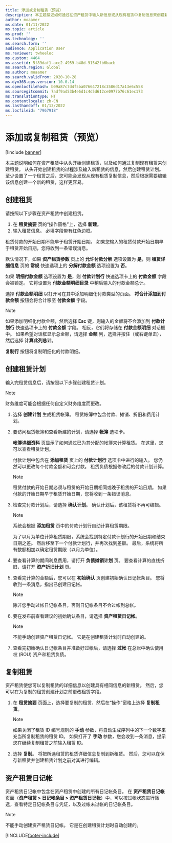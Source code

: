 ```yaml
---
title: 添加或复制租赁（预览）
description: 本主题描述如何通过在资产租赁中输入新信息或从现有租赁中复制信息来创建新租赁。
author: moaamer
ms.date: 01/11/2022
ms.topic: article
ms.prod: ''
ms.technology: ''
ms.search.form: ''
audience: Application User
ms.reviewer: twheeloc
ms.custom: 4464
ms.assetid: 5f89daf1-acc2-4959-b48d-91542fb6bacb
ms.search.region: Global
ms.author: moaamer
ms.search.validFrom: 2020-10-28
ms.dyn365.ops.version: 10.0.14
ms.openlocfilehash: b09a87c7d4f5ba076647218c3586d17a13e6c558
ms.sourcegitcommit: 7adf9ad53b4e6d1c4d5d612ce0977b76c61ec173
ms.translationtype: HT
ms.contentlocale: zh-CN
ms.lasthandoff: 01/13/2022
ms.locfileid: "7967918"
---
```

# <a name="add-or-copy-leases-preview"></a>添加或复制租赁（预览）

[!include [banner](../includes/banner.md)]

本主题说明如何在资产租赁中从头开始创建租赁，以及如何通过复制现有租赁来创建租赁。 从头开始创建租赁的过程涉及输入新租赁的信息，然后创建租赁计划。 至少设置了一个租赁之后，您可能会发现从现有租赁复制信息，然后根据需要编辑该信息创建一个新的租赁，这样更容易。

## <a name="create-a-lease"></a>创建租赁

请按照以下步骤在资产租赁中创建租赁。

1. 在 **租赁摘要** 页的“操作窗格”上，选择 **新建**。
2. 输入租赁信息。 必填字段带有红色边框。

租赁付款的开始日期不能早于租赁开始日期。 如果您输入的租赁付款开始日期早于租赁开始日期，您将收到一条错误消息。

默认情况下，如果 **资产租赁参数** 页上的 **允许付款分解** 选项设置为 **是**，则 **租赁详细信息** 页的 **常规** 快速选项上的 **分解付款金额** 选项设置为 **否**。 

如果 **明细付款金额** 选项设置为 **是**，则 **付款计划行** 快速选项卡上的 **付款金额** 字段会被锁定。 它将设置为 **付款金额明细目录** 中稍后输入的付款金额总计。

选择 **付款金额明细** 以打开可在其中添加明细化付款类型的页面。 **将合计添加到付款金额** 按钮会将合计移至 **付款金额** 字段。

> [!NOTE]
> 如果添加明细化付款金额，然后选择 **Esc** 键，则输入的金额将不会添加到 **付款计划行** 快速选项卡上的 **付款金额** 字段。 相反，它们将存储在 **付款金额明细** 对话框中。 如果希望对话框显示总金额，请选择 **金额** 列，选择并按住（或右键单击），然后选择 **计算此列总计**。 

**复制行** 按钮将复制明细化的付款明细。

## <a name="create-a-lease-schedule"></a>创建租赁计划

输入完租赁信息后，请按照以下步骤创建租赁计划。

> [!NOTE]
> 财务维度可能会根据任何自定义财务维度而更改。

1. 选择 **创建计划** 生成租赁帐簿。 租赁帐簿中包含付款、摊销、折旧和费用计划。
2. 要访问租赁帐簿和查看新建的计划，请选择 **帐簿** 选项卡。

    **帐簿详细资料** 页显示了如何通过已为其分配的帐簿来计算租赁。 在这里，您可以查看租赁计划。

    付款计划中包含在 **添加租赁** 页上的 **付款计划行** 选项卡中进行的输入。 您仍然可以更改每个付款金额和可变付款。 租赁负债根据修改后的付款计划计算。

    > [!NOTE]
    > 租赁付款的开始日期必须与租赁的开始日期相同或晚于租赁的开始日期。 如果付款的开始日期早于租赁开始日期，您将收到一条错误消息。 

4. 检查完付款计划后，请选择 **确认计划**。 确认计划后，该租赁将不再可编辑。

    > [!NOTE]
    > 系统会根据 **添加租赁** 页中的付款计划行自动计算租赁期限。
    >
    > 为了以月为单位计算租赁期限，系统会找到特定付款计划行的开始日期和结束日期之差。 然后移至下一个付款计划行，并再次找到差额。 最后，系统将所有数额相加以确定租赁期限（以月为单位）。

5. 要查看计算的期间利息费用，请打开 **负债摊销计划** 页。 要查看计算的直线折旧，请打开 **资产折旧计划** 页。
6. 查看完计算的金额后，您可以在 **初始确认** 页创建初始确认日记帐条目。 您将收到一条消息，指出已创建日记帐。

    > [!NOTE]
    > 除非您手动过帐日记帐条目，否则日记帐条目不会过帐到总帐。

7. 要在发布前查看建议的初始确认条目，请选择 **资产租赁日记帐**。

    > [!NOTE]
    > 不能手动创建资产租赁日记帐。 它是在创建租赁计划时自动创建的。

8. 查看完初始确认日记帐条目并准备好过帐后，请选择 **过帐** 在总账中确认使用权 (ROU) 资产和租赁负债。

## <a name="copy-a-lease"></a>复制租赁

资产租赁使您可以复制租赁的详细信息以创建具有相同信息的新租赁。 然后，您可以在为复制的租赁创建计划之前更改租赁字段。

1. 在 **租赁摘要** 页面上，选择要复制的租赁，然后在“操作”窗格上选择 **复制租赁**。

    > [!NOTE]
    > 如果关闭了租赁 ID 编号规则的 **手动** 参数，将自动生成序列中的下一个数字来充当所复制租赁的租赁 ID。 如果打开了 **手动** 参数，您会收到一条消息，提示您在继续复制租赁之前输入租赁 ID。

2. 选择 **复制**。 将把所选租赁的租赁详细信息复制到新租赁。 然后，您可以在保存新租赁并创建租赁计划之前对其进行编辑。

## <a name="asset-leasing-journal"></a>资产租赁日记帐

资产租赁日记帐中包含在资产租赁中创建的所有日记帐条目。 在 **资产租赁日记帐** 页面（**资产租赁 \> 日记帐条目 \> 资产租赁日记帐**）中，可以按过帐状态进行筛选，查看特定日记帐条目与凭证，以及过帐未过帐的日记帐条目。

> [!NOTE]
> 不能手动创建资产租赁日记帐。 它是在创建租赁计划时自动创建的。


[!INCLUDE[footer-include](../../includes/footer-banner.md)]
